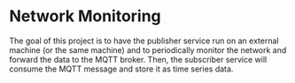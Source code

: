 # Network Monitoring

The goal of this project is to have the publisher service run on an external machine (or the same machine) and to periodically monitor the network and forward the data to the MQTT broker.
Then, the subscriber service will consume the MQTT message and store it as time series data.
